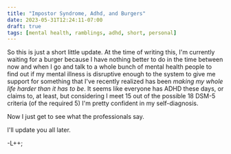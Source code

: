 ```yaml
---
title: "Impostor Syndrome, Adhd, and Burgers"
date: 2023-05-31T12:24:11-07:00
draft: true
tags: [mental health, ramblings, adhd, short, personal]
---
```


So this is just a short little update. At the time of writing this, I'm
currently waiting for a burger because I have nothing better to do in the time
between now and when I go and talk to a whole bunch of mental health people to
find out if my mental illness is disruptive enough to the system to give me
support for something that I've recently realized has been *making my whole*
*life harder than it has to be*. It seems like everyone has ADHD these days,
or claims to, at least, but considering I meet 15 out of the possible 18 DSM-5
criteria (of the required 5) I'm pretty confident in my self-diagnosis.

Now I just get to see what the professionals say.

I'll update you all later.

-L++;
